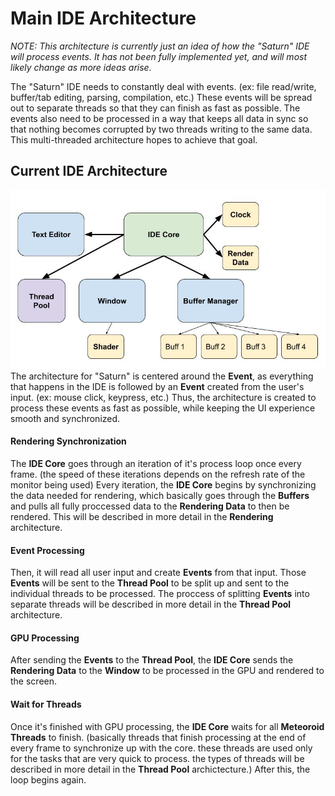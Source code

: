 # Main IDE Architecture

*NOTE: This architecture is currently just an idea of how the "Saturn" IDE will process events. It has not been fully implemented yet, and will most likely change as more ideas arise.*  

The "Saturn" IDE needs to constantly deal with events. (ex: file read/write, buffer/tab editing, parsing, compilation, etc.) These events will be spread out to separate threads so that they can finish as fast as possible. The events also need to be processed in a way that keeps all data in sync so that nothing becomes corrupted by two threads writing to the same data. This multi-threaded architecture hopes to achieve that goal.  

## Current IDE Architecture

![IDE Architecture V0.1](../charts/V0.1-Architecture.jpg)  
The architecture for "Saturn" is centered around the **Event**, as everything that happens in the IDE is followed by an **Event** created from the user's input. (ex: mouse click, keypress, etc.) Thus, the architecture is created to process these events as fast as possible, while keeping the UI experience smooth and synchronized.  

#### Rendering Synchronization
The **IDE Core** goes through an iteration of it's process loop once every frame. (the speed of these iterations depends on the refresh rate of the monitor being used) Every iteration, the **IDE Core** begins by synchronizing the data needed for rendering, which basically goes through the **Buffers** and pulls all fully proccessed data to the **Rendering Data** to then be rendered. This will be described in more detail in the **Rendering** architecture.  

#### Event Processing
Then, it will read all user input and create **Events** from that input. Those **Events** will be sent to the **Thread Pool** to be split up and sent to the individual threads to be processed. The proccess of splitting **Events** into separate threads will be described in more detail in the **Thread Pool** architecture.  

#### GPU Processing
After sending the **Events** to the **Thread Pool**, the **IDE Core** sends the **Rendering Data** to the **Window** to be processed in the GPU and rendered to the screen.  

#### Wait for Threads
Once it's finished with GPU processing, the **IDE Core** waits for all **Meteoroid Threads** to finish. (basically threads that finish processing at the end of every frame to synchronize up with the core. these threads are used only for the tasks that are very quick to process. the types of threads will be described in more detail in the **Thread Pool** archictecture.) After this, the loop begins again.

